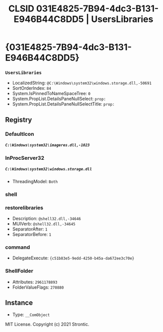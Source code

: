 ﻿---
title: "CLSID 031E4825-7B94-4dc3-B131-E946B44C8DD5 | UsersLibraries"
excerpt: What is COM-Object CLSID 031E4825-7B94-4dc3-B131-E946B44C8DD5?
---

# {031E4825-7B94-4dc3-B131-E946B44C8DD5}

### `UsersLibraries`
* LocalizedString: `@C:\Windows\system32\windows.storage.dll,-50691`
* SortOrderIndex: `84`
* System.IsPinnedToNameSpaceTree: `0`
* System.PropList.DetailsPaneNullSelect: `prop:`
* System.PropList.DetailsPaneNullSelectTitle: `prop:`

## Registry


### DefaultIcon

##### `C:\Windows\system32\imageres.dll,-1023`

### InProcServer32

##### `C:\Windows\system32\windows.storage.dll`
* ThreadingModel: `Both`

### shell


### restorelibraries

* Description: `@shell32.dll,-34646`
* MUIVerb: `@shell32.dll,-34645`
* SeparatorAfter: `1`
* SeparatorBefore: `1`

### command

* DelegateExecute: `{c51b83e5-9edd-4250-b45a-da672ee3c70e}`

### ShellFolder

* Attributes: `2961178893`
* FolderValueFlags: `270880`

## Instance

* Type: `__ComObject`

MIT License. Copyright (c) 2021 Strontic.


